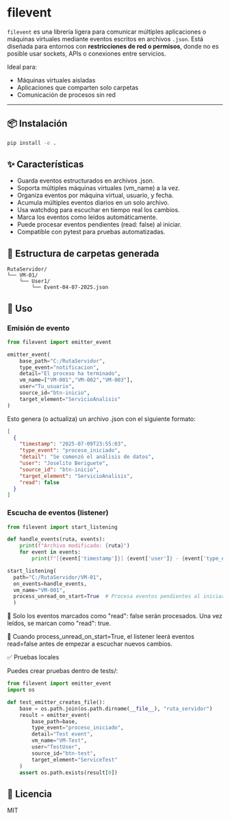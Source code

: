 # filevent

`filevent` es una librería ligera para comunicar múltiples aplicaciones o máquinas virtuales mediante eventos escritos en archivos `.json`. Está diseñada para entornos con **restricciones de red o permisos**, donde no es posible usar sockets, APIs o conexiones entre servicios.

Ideal para:
- Máquinas virtuales aisladas
- Aplicaciones que comparten solo carpetas
- Comunicación de procesos sin red

---

## 📦 Instalación

```bash
pip install -e .
```

## ✨ Características

- Guarda eventos estructurados en archivos .json.
- Soporta múltiples máquinas virtuales (vm_name) a la vez.
- Organiza eventos por máquina virtual, usuario, y fecha.
- Acumula múltiples eventos diarios en un solo archivo.
- Usa watchdog para escuchar en tiempo real los cambios.
- Marca los eventos como leídos automáticamente.
- Puede procesar eventos pendientes (read: false) al iniciar.
- Compatible con pytest para pruebas automatizadas.

## 🧰 Estructura de carpetas generada

```
RutaServidor/
└── VM-01/
    └── User1/
        └── Event-04-07-2025.json
```

## 🚀 Uso

### Emisión de evento
```python
from filevent import emitter_event

emitter_event(
    base_path="C:/RutaServidor",
    type_event="notificacion",
    detail="El proceso ha terminado",
    vm_name=["VM-001","VM-002","VM-003"],
    user="Tu_usuario",
    source_id="btn-inicio",
    target_element="ServicioAnalisis"
)
```

Esto genera (o actualiza) un archivo .json con el siguiente formato:

```json
[
  {
    "timestamp": "2025-07-09T23:55:03",
    "type_event": "proceso_iniciado",
    "detail": "Se comenzó el análisis de datos",
    "user": "Joselito Beriguete",
    "source_id": "btn-inicio",
    "target_element": "ServicioAnalisis",
    "read": false
  }
]
```

### Escucha de eventos (listener)
```python
from filevent import start_listening

def handle_events(ruta, events):
    print(f"Archivo modificado: {ruta}")
    for event in events:
        print(f"[{event['timestamp']}] {event['user']} - {event['type_event']}: {event['detail']}")

start_listening(
  path="C:/RutaServidor/VM-01", 
  on_events=handle_events, 
  vm_name="VM-001",
  process_unread_on_start=True  # Procesa eventos pendientes al iniciar
  )
```
🔁 Solo los eventos marcados como "read": false serán procesados.
Una vez leídos, se marcan como "read": true.

🔁 Cuando process_unread_on_start=True, el listener leerá eventos read=false antes de empezar a escuchar nuevos cambios.

✅ Pruebas locales

Puedes crear pruebas dentro de tests/:

```python
from filevent import emitter_event
import os

def test_emitter_creates_file():
    base = os.path.join(os.path.dirname(__file__), "ruta_servidor")
    result = emitter_event(
        base_path=base,
        type_event="proceso_iniciado",
        detail="Test event",
        vm_name="VM-Test",
        user="TestUser",
        source_id="btn-test",
        target_element="ServiceTest"
    )
    assert os.path.exists(result[0])
```

## 📄 Licencia
MIT